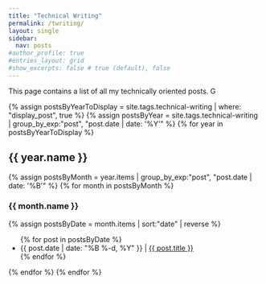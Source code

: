 ```yaml
---
title: "Technical Writing"
permalink: /twriting/
layout: single
sidebar:
  nav: posts
#author_profile: true
#entries_layout: grid
#show_excerpts: false # true (default), false
---
```


This page contains a list of all my technically oriented posts. G

{% assign postsByYearToDisplay = site.tags.technical-writing | where: "display_post", true %}
{% assign postsByYear = site.tags.technical-writing | group_by_exp:"post", "post.date | date: '%Y'" %}
{% for year in postsByYearToDisplay %}
<h2>{{ year.name }}</h2>
{% assign postsByMonth = year.items | group_by_exp:"post", "post.date | date: '%B'" %}
{% for month in postsByMonth %}
<h3>{{ month.name }}</h3>
{% assign postsByDate = month.items | sort:"date" | reverse %}
<ul>
  {% for post in postsByDate %}  
    <li>
     {{ post.date | date: "%B %-d, %Y" }} | <a href="{{ post.url | relative_url }}">{{ post.title }}</a>      
    </li>  
  {% endfor %}
</ul>
{% endfor %}
{% endfor %}



